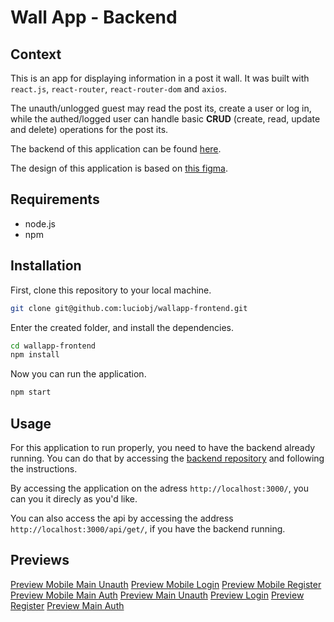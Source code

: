 # Wall App - Backend

## Context

This is an app for displaying information in a post it wall. It was built with `react.js`, `react-router`, `react-router-dom` and `axios`.

The unauth/unlogged guest may read the post its, create a user or log in, while the authed/logged user can handle basic **CRUD** (create, read, update and delete) operations for the post its.

The backend of this application can be found [here](https://github.com/luciobj/Wallapp-backend).

The design of this application is based on [this figma](https://www.figma.com/file/6XyCxqYVUcAl7R7B3tqBgR/Wall-App?node-id=0%3A1).

## Requirements

- node.js
- npm

## Installation

First, clone this repository to your local machine.

```bash
git clone git@github.com:luciobj/wallapp-frontend.git
```

Enter the created folder, and install the dependencies.

```bash
cd wallapp-frontend
npm install
```

Now you can run the application.

```bash
npm start
```

## Usage

For this application to run properly, you need to have the backend already running. You can do that by accessing the [backend repository](https://github.com/luciobj/Wallapp-backend) and following the instructions.

By accessing the application on the adress `http://localhost:3000/`, you can you it direcly as you'd like.

You can also access the api by accessing the address `http://localhost:3000/api/get/`, if you have the backend running.

## Previews

[Preview Mobile Main Unauth]('./assets/preview1.png')
[Preview Mobile Login]('./assets/preview2.png')
[Preview Mobile Register]('./assets/preview3.png')
[Preview Mobile Main Auth]('./assets/preview4.png')
[Preview Main Unauth]('./assets/preview5.png')
[Preview Login]('./assets/preview6.png')
[Preview Register]('./assets/preview7.png')
[Preview Main Auth]('./assets/preview8.png')
